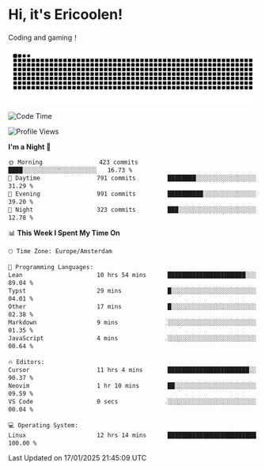 # Hi, it's Ericoolen!
Coding and gaming！

<picture>
  <source media="(prefers-color-scheme: dark)" srcset="https://raw.githubusercontent.com/Eric-Song-Nop/Eric-Song-Nop/output/github-contribution-grid-snake-dark.svg">
  <source media="(prefers-color-scheme: light)" srcset="https://raw.githubusercontent.com/Eric-Song-Nop/Eric-Song-Nop/output/github-contribution-grid-snake.svg">
  <img alt="github contribution grid snake animation" src="https://raw.githubusercontent.com/Eric-Song-Nop/Eric-Song-Nop/output/github-contribution-grid-snake.svg">
</picture>

<!--START_SECTION:waka-->
![Code Time](http://img.shields.io/badge/Code%20Time-1%2C753%20hrs%2045%20mins-blue)

![Profile Views](http://img.shields.io/badge/Profile%20Views-0-blue)

**I'm a Night 🦉** 

```text
🌞 Morning                423 commits         ████░░░░░░░░░░░░░░░░░░░░░   16.73 % 
🌆 Daytime                791 commits         ████████░░░░░░░░░░░░░░░░░   31.29 % 
🌃 Evening                991 commits         ██████████░░░░░░░░░░░░░░░   39.20 % 
🌙 Night                  323 commits         ███░░░░░░░░░░░░░░░░░░░░░░   12.78 % 
```


📊 **This Week I Spent My Time On** 

```text
🕑︎ Time Zone: Europe/Amsterdam

💬 Programming Languages: 
Lean                     10 hrs 54 mins      ██████████████████████░░░   89.04 % 
Typst                    29 mins             █░░░░░░░░░░░░░░░░░░░░░░░░   04.01 % 
Other                    17 mins             █░░░░░░░░░░░░░░░░░░░░░░░░   02.38 % 
Markdown                 9 mins              ░░░░░░░░░░░░░░░░░░░░░░░░░   01.35 % 
JavaScript               4 mins              ░░░░░░░░░░░░░░░░░░░░░░░░░   00.64 % 

🔥 Editors: 
Cursor                   11 hrs 4 mins       ███████████████████████░░   90.37 % 
Neovim                   1 hr 10 mins        ██░░░░░░░░░░░░░░░░░░░░░░░   09.59 % 
VS Code                  0 secs              ░░░░░░░░░░░░░░░░░░░░░░░░░   00.04 % 

💻 Operating System: 
Linux                    12 hrs 14 mins      █████████████████████████   100.00 % 
```


 Last Updated on 17/01/2025 21:45:09 UTC
<!--END_SECTION:waka-->
